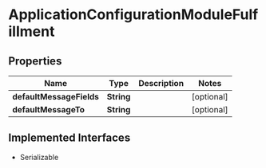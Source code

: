 

# ApplicationConfigurationModuleFulfillment


## Properties

| Name | Type | Description | Notes |
|------------ | ------------- | ------------- | -------------|
|**defaultMessageFields** | **String** |  |  [optional] |
|**defaultMessageTo** | **String** |  |  [optional] |


## Implemented Interfaces

* Serializable

